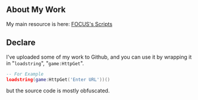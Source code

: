 ## About My Work
My main resource is here: [FOCUS's Scripts](https://github.com/Focuslol666/RbxScripts/tree/main/DOORS/MyScript)
## Declare
I've uploaded some of my work to Github, and you can use it by wrapping it in "``loadstring``", "`game:HttpGet`".

```lua
-- For Example
loadstring(game:HttpGet('Enter URL'))()
```

but the source code is mostly obfuscated.
